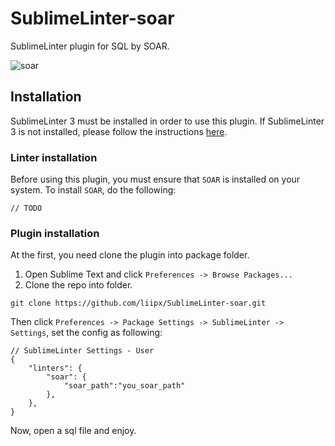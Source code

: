 # SublimeLinter-soar
SublimeLinter plugin for SQL by SOAR.

![soar](https://user-images.githubusercontent.com/39460745/46163054-ad2f5280-c2bc-11e8-9d7b-bb530e162d5d.png)

## Installation
SublimeLinter 3 must be installed in order to use this plugin. If SublimeLinter 3 is not installed, please follow the instructions [here](http://sublimelinter.readthedocs.org/en/latest/installation.html).

### Linter installation
Before using this plugin, you must ensure that `SOAR` is installed on your system. To install `SOAR`, do the following:

```
// TODO
```

### Plugin installation
At the first, you need clone the plugin into package folder.
1. Open Sublime Text and click `Preferences -> Browse Packages...`
1. Clone the repo into folder.
```shell
git clone https://github.com/liipx/SublimeLinter-soar.git
```

Then click `Preferences -> Package Settings -> SublimeLinter -> Settings`, set the config as following:
```
// SublimeLinter Settings - User
{
	"linters": {
        "soar": {
            "soar_path":"you_soar_path"
        },
    },
}

```

Now, open a sql file and enjoy.
